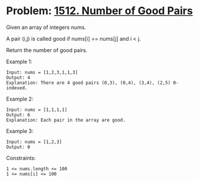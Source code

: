 # Problem: [1512. Number of Good Pairs](https://leetcode.com/problems/number-of-good-pairs/)

Given an array of integers nums.

A pair (i,j) is called good if nums[i] == nums[j] and i < j.

Return the number of good pairs.

Example 1:
````
Input: nums = [1,2,3,1,1,3]
Output: 4
Explanation: There are 4 good pairs (0,3), (0,4), (3,4), (2,5) 0-indexed.
````

Example 2:
````
Input: nums = [1,1,1,1]
Output: 6
Explanation: Each pair in the array are good.
````

Example 3:
````
Input: nums = [1,2,3]
Output: 0
````

Constraints:
````
1 <= nums.length <= 100
1 <= nums[i] <= 100
````